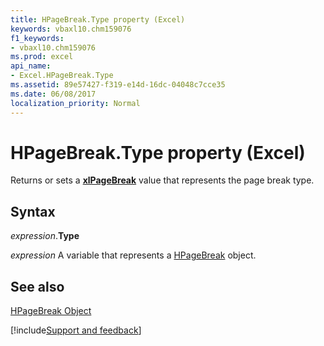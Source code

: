 ```yaml
---
title: HPageBreak.Type property (Excel)
keywords: vbaxl10.chm159076
f1_keywords:
- vbaxl10.chm159076
ms.prod: excel
api_name:
- Excel.HPageBreak.Type
ms.assetid: 89e57427-f319-e14d-16dc-04048c7cce35
ms.date: 06/08/2017
localization_priority: Normal
---
```



# HPageBreak.Type property (Excel)

Returns or sets a  **[xlPageBreak](Excel.XlPageBreak.md)** value that represents the page break type.


## Syntax

_expression_.**Type**

_expression_ A variable that represents a [HPageBreak](Excel.HPageBreak.md) object.


## See also


[HPageBreak Object](Excel.HPageBreak.md)

[!include[Support and feedback](~/includes/feedback-boilerplate.md)]